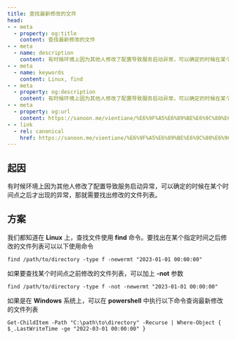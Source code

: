 ```yaml
---
title: 查找最新修改的文件
head:
- - meta
  - property: og:title
    content: 查找最新修改的文件
- - meta
  - name: description
    content: 有时候环境上因为其他人修改了配置导致服务启动异常，可以确定的时候在某个时间点之后才出现的异常，那就需要找出修改的文件列表。
- - meta
  - name: keywords
    content: Linux, find
- - meta
  - property: og:description
    content: 有时候环境上因为其他人修改了配置导致服务启动异常，可以确定的时候在某个时间点之后才出现的异常，那就需要找出修改的文件列表。
- - meta
  - property: og:url
    content: https://sanoon.me/vientiane/%E6%9F%A5%E6%89%BE%E6%9C%80%E6%96%B0%E4%BF%AE%E6%94%B9%E7%9A%84%E6%96%87%E4%BB%B6
- - link
  - rel: canonical
    href: https://sanoon.me/vientiane/%E6%9F%A5%E6%89%BE%E6%9C%80%E6%96%B0%E4%BF%AE%E6%94%B9%E7%9A%84%E6%96%87%E4%BB%B6
---
```


## 起因
有时候环境上因为其他人修改了配置导致服务启动异常，可以确定的时候在某个时间点之后才出现的异常，那就需要找出修改的文件列表。

## 方案

我们都知道在 **Linux** 上，查找文件使用 **find** 命令。要找出在某个指定时间之后修改的文件列表可以以下使用命令

```shell
find /path/to/directory -type f -newermt "2023-01-01 00:00:00"
```

如果要查找某个时间点之前修改的文件列表，可以加上 **-not** 参数
```shell
find /path/to/directory -type f -not -newermt "2023-01-01 00:00:00"
```

如果是在 **Windows** 系统上，可以在 **powershell** 中执行以下命令查询最新修改的文件列表
```shell
Get-ChildItem -Path "C:\path\to\directory" -Recurse | Where-Object { $_.LastWriteTime -ge "2022-03-01 00:00:00" }
```

